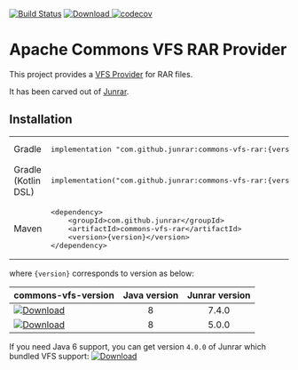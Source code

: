 [![Build Status](https://travis-ci.com/junrar/commons-vfs-rar.svg?branch=master)](https://travis-ci.com/junrar/commons-vfs-rar)
[![Download](https://api.bintray.com/packages/bintray/jcenter/com.github.junrar%3Acommons-vfs-rar/images/download.svg) ](https://bintray.com/bintray/jcenter/com.github.junrar%3Acommons-vfs-rar/_latestVersion)
[![codecov](https://codecov.io/gh/junrar/commons-vfs-rar/branch/master/graph/badge.svg)](https://codecov.io/gh/junrar/commons-vfs-rar)

# Apache Commons VFS RAR Provider

This project provides a [VFS Provider](https://commons.apache.org/proper/commons-vfs/apidocs/org/apache/commons/vfs2/provider/FileProvider.html)
for RAR files.

It has been carved out of [Junrar](https://github.com/junrar/junrar).

## Installation

<table>
<tr>
    <td>Gradle</td>
    <td>
        <pre>implementation "com.github.junrar:commons-vfs-rar:{version}"</pre>
    </td>
</tr>
<tr>
    <td>Gradle (Kotlin DSL)</td>
    <td>
        <pre>implementation("com.github.junrar:commons-vfs-rar:{version}")</pre>
        </td>
</tr>
<tr>
    <td>Maven</td>
    <td>
        <pre>&lt;dependency&gt;
    &lt;groupId&gt;com.github.junrar&lt;/groupId&gt;
    &lt;artifactId&gt;commons-vfs-rar&lt;/artifactId&gt;
    &lt;version&gt;{version}&lt;/version&gt;
&lt;/dependency&gt;</pre>
    </td>
</tr>
</table>

where `{version}` corresponds to version as below:

| commons-vfs-version | Java version | Junrar version |
|---------------------|:------------:|:--------------:|
| [![Download](https://api.bintray.com/packages/bintray/jcenter/com.github.junrar%3Acommons-vfs-rar/images/download.svg) ](https://bintray.com/bintray/jcenter/com.github.junrar%3Acommons-vfs-rar/_latestVersion) | 8            |      7.4.0     |
| [![Download](https://api.bintray.com/packages/bintray/jcenter/com.github.junrar%3Acommons-vfs-rar/images/download.svg?version=1.0.0) ](https://bintray.com/bintray/jcenter/com.github.junrar%3Acommons-vfs-rar/1.0.0/link) | 8            |      5.0.0     |

If you need Java 6 support, you can get version `4.0.0` of Junrar which bundled VFS support: [![Download](https://api.bintray.com/packages/bintray/jcenter/com.github.junrar%3Ajunrar/images/download.svg?version=4.0.0) ](https://bintray.com/bintray/jcenter/com.github.junrar%3Ajunrar/4.0.0/link)


